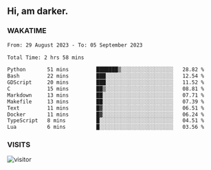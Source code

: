 ## Hi, am darker.

### WAKATIME

<!--START_SECTION:waka-->

```txt
From: 29 August 2023 - To: 05 September 2023

Total Time: 2 hrs 58 mins

Python       51 mins         ███████▒░░░░░░░░░░░░░░░░░   28.82 %
Bash         22 mins         ███░░░░░░░░░░░░░░░░░░░░░░   12.54 %
GDScript     20 mins         ███░░░░░░░░░░░░░░░░░░░░░░   11.52 %
C            15 mins         ██▒░░░░░░░░░░░░░░░░░░░░░░   08.81 %
Markdown     13 mins         ██░░░░░░░░░░░░░░░░░░░░░░░   07.71 %
Makefile     13 mins         ██░░░░░░░░░░░░░░░░░░░░░░░   07.39 %
Text         11 mins         █▓░░░░░░░░░░░░░░░░░░░░░░░   06.51 %
Docker       11 mins         █▓░░░░░░░░░░░░░░░░░░░░░░░   06.24 %
TypeScript   8 mins          █░░░░░░░░░░░░░░░░░░░░░░░░   04.51 %
Lua          6 mins          █░░░░░░░░░░░░░░░░░░░░░░░░   03.56 %
```

<!--END_SECTION:waka-->

### VISITS
<!-- i should probably build this when i will have some time -->
![visitor](https://profile-counter.glitch.me/sanix-darker/count.svg)
